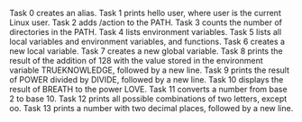 Task 0 creates an alias.
Task 1 prints hello user, where user is the current Linux user.
Task 2 adds /action to the PATH.
Task 3 counts the number of directories in the PATH.
Task 4 lists environment variables.
Task 5 lists all local variables and environment variables, and functions.
Task 6 creates a new local variable.
Task 7 creates a new global variable.
Task 8  prints the result of the addition of 128 with the value stored in the environment variable TRUEKNOWLEDGE, followed by a new line.
Task 9 prints the result of POWER divided by DIVIDE, followed by a new line.
Task 10 displays the result of BREATH to the power LOVE.
Task 11 converts a number from base 2 to base 10.
Task 12 prints all possible combinations of two letters, except oo.
Task 13 prints a number with two decimal places, followed by a new line.

